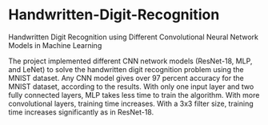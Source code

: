 # Handwritten-Digit-Recognition
Handwritten Digit Recognition using Different Convolutional Neural Network Models in Machine Learning

The project implemented different CNN network models (ResNet-18, MLP, and LeNet) 
to solve the handwritten digit recognition problem using the MNIST dataset. 
Any CNN model gives over 97 percent accuracy for the MNIST dataset, according to the results. 
With only one input layer and two fully connected layers, MLP takes less time to train the algorithm. 
With more convolutional layers, training time increases. 
With a 3x3 filter size, training time increases significantly as in ResNet-18.
